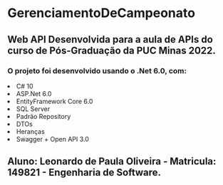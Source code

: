 # GerenciamentoDeCampeonato

## Web API Desenvolvida para a aula de APIs do curso de Pós-Graduação da PUC Minas 2022.

### O projeto foi desenvolvido usando o .Net 6.0, com:
<li>C# 10
<li>ASP.Net 6.0
<li>EntityFramework Core 6.0
<li>SQL Server
<li>Padrão Repository
<li>DTOs
<li>Heranças
<li>Swagger + Open API 3.0

## Aluno: Leonardo de Paula Oliveira - Matricula: 149821 - Engenharia de Software.
